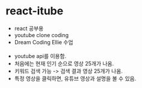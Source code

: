 # react-itube
- react 공부용
- youtube clone coding
- Dream Coding Ellie 수업
<br></br>
- youtube api를 이용함.
- 처음에는 현재 인기 순으로 영상 25개가 나옴.
- 키워드 검색 가능 -> 검색 결과 영상 25개가 나옴.
- 특정 영상을 클릭하면, 유튜브 영상과 설명을 볼 수 있음.
